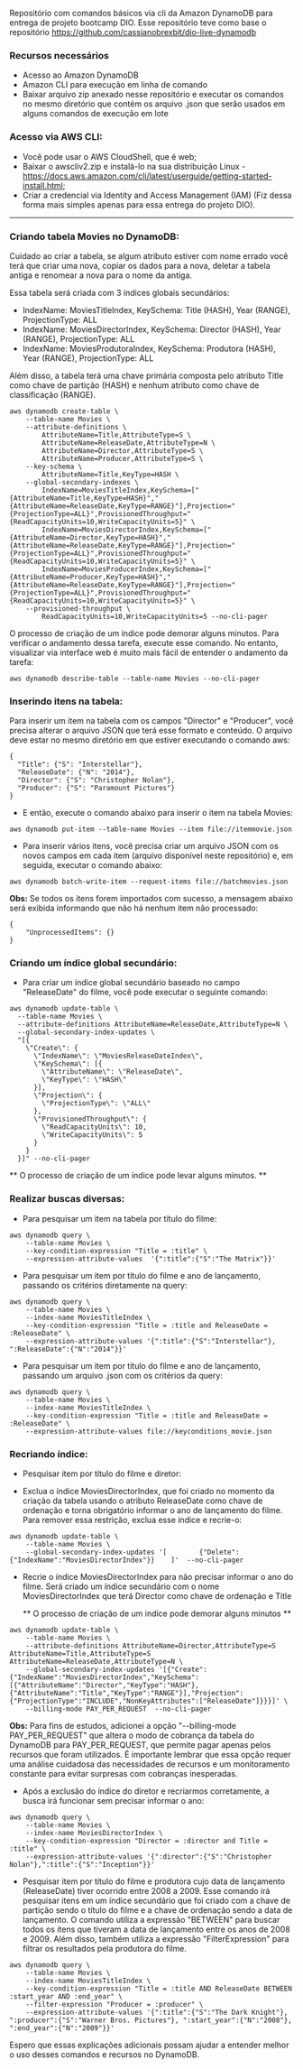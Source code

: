 Repositório com comandos básicos via cli da Amazon DynamoDB para entrega de projeto bootcamp DIO.
Esse repositório teve como base o repositório https://github.com/cassianobrexbit/dio-live-dynamodb

### Recursos necessários
  - Acesso ao Amazon DynamoDB
  - Amazon CLI para execução em linha de comando
  - Baixar arquivo zip anexado nesse repositório e executar os comandos no mesmo diretório que contém os arquivo .json que serão usados em alguns comandos de execução em lote

### Acesso via AWS CLI:
- Você pode usar o AWS CloudShell, que é web;
- Baixar o awscliv2.zip e instalá-lo na sua distribuição Linux - https://docs.aws.amazon.com/cli/latest/userguide/getting-started-install.html;
- Criar a credencial via Identity and Access Management (IAM) (Fiz dessa forma mais simples apenas para essa entrega do projeto DIO).

---

### Criando tabela Movies no DynamoDB:

Cuidado ao criar a tabela, se algum atributo estiver com nome errado você terá que criar uma nova, copiar os dados para a nova, deletar a tabela antiga e renomear a nova para o nome da antiga.

Essa tabela será criada com 3 índices globais secundários:
- IndexName: MoviesTitleIndex, KeySchema: Title (HASH), Year (RANGE), ProjectionType: ALL
- IndexName: MoviesDirectorIndex, KeySchema: Director (HASH), Year (RANGE), ProjectionType: ALL
- IndexName: MoviesProdutoraIndex, KeySchema: Produtora (HASH), Year (RANGE), ProjectionType: ALL

Além disso, a tabela terá uma chave primária composta pelo atributo Title como chave de partição (HASH) e nenhum atributo como chave de classificação (RANGE).

```
aws dynamodb create-table \
    --table-name Movies \
    --attribute-definitions \
        AttributeName=Title,AttributeType=S \
        AttributeName=ReleaseDate,AttributeType=N \
        AttributeName=Director,AttributeType=S \
        AttributeName=Producer,AttributeType=S \
    --key-schema \
        AttributeName=Title,KeyType=HASH \
    --global-secondary-indexes \
        IndexName=MoviesTitleIndex,KeySchema=["{AttributeName=Title,KeyType=HASH}","{AttributeName=ReleaseDate,KeyType=RANGE}"],Projection="{ProjectionType=ALL}",ProvisionedThroughput="{ReadCapacityUnits=10,WriteCapacityUnits=5}" \
        IndexName=MoviesDirectorIndex,KeySchema=["{AttributeName=Director,KeyType=HASH}","{AttributeName=ReleaseDate,KeyType=RANGE}"],Projection="{ProjectionType=ALL}",ProvisionedThroughput="{ReadCapacityUnits=10,WriteCapacityUnits=5}" \
        IndexName=MoviesProducerIndex,KeySchema=["{AttributeName=Producer,KeyType=HASH}","{AttributeName=ReleaseDate,KeyType=RANGE}"],Projection="{ProjectionType=ALL}",ProvisionedThroughput="{ReadCapacityUnits=10,WriteCapacityUnits=5}" \
    --provisioned-throughput \
        ReadCapacityUnits=10,WriteCapacityUnits=5 --no-cli-pager
```

O processo de criação de um índice pode demorar alguns minutos. Para verificar o andamento dessa tarefa, execute esse comando. No entanto, visualizar via interface web é muito mais fácil de entender o andamento da tarefa:

```
aws dynamodb describe-table --table-name Movies --no-cli-pager
```


### Inserindo itens na tabela:

Para inserir um item na tabela com os campos "Director" e "Producer", você precisa alterar o arquivo JSON que terá esse formato e conteúdo. O arquivo deve estar no mesmo diretório em que estiver executando o comando aws:

```
{
  "Title": {"S": "Interstellar"},
  "ReleaseDate": {"N": "2014"},
  "Director": {"S": "Christopher Nolan"},
  "Producer": {"S": "Paramount Pictures"}
}
```

-  E então, execute o comando abaixo para inserir o item na tabela Movies:

```
aws dynamodb put-item --table-name Movies --item file://itemmovie.json
```

-   Para inserir vários itens, você precisa criar um arquivo JSON com os novos campos em cada item (arquivo disponível neste repositório) e, em seguida, executar o comando abaixo:

```
aws dynamodb batch-write-item --request-items file://batchmovies.json
```

**Obs:** Se todos os itens forem importados com sucesso, a mensagem abaixo será exibida informando que não há nenhum item não processado:

```
{
    "UnprocessedItems": {}
}
```

### Criando um índice global secundário:

-   Para criar um índice global secundário baseado no campo "ReleaseDate" do filme, você pode executar o seguinte comando:

```
aws dynamodb update-table \
  --table-name Movies \
  --attribute-definitions AttributeName=ReleaseDate,AttributeType=N \
  --global-secondary-index-updates \
  "[{
    \"Create\": {
      \"IndexName\": \"MoviesReleaseDateIndex\",
      \"KeySchema\": [{
        \"AttributeName\": \"ReleaseDate\",
        \"KeyType\": \"HASH\"
      }],
      \"Projection\": {
        \"ProjectionType\": \"ALL\"
      },
      \"ProvisionedThroughput\": {
        \"ReadCapacityUnits\": 10,
        \"WriteCapacityUnits\": 5
      }
    }
  }]" --no-cli-pager

```

**  O processo de criação de um índice pode levar alguns minutos. **

### Realizar buscas diversas:

-   Para pesquisar um item na tabela por título do filme:

```
aws dynamodb query \
    --table-name Movies \
    --key-condition-expression "Title = :title" \
    --expression-attribute-values  '{":title":{"S":"The Matrix"}}'
```

-   Para pesquisar um item por título do filme e ano de lançamento, passando os critérios diretamente na query:

```
aws dynamodb query \
    --table-name Movies \
    --index-name MoviesTitleIndex \
    --key-condition-expression "Title = :title and ReleaseDate = :ReleaseDate" \
    --expression-attribute-values '{":title":{"S":"Interstellar"}, ":ReleaseDate":{"N":"2014"}}'
```

-   Para pesquisar um item por título do filme e ano de lançamento, passando um arquivo .json com os critérios da query:
    
```
aws dynamodb query \
    --table-name Movies \
    --index-name MoviesTitleIndex \
    --key-condition-expression "Title = :title and ReleaseDate = :ReleaseDate" \
    --expression-attribute-values file://keyconditions_movie.json   
```

### Recriando índice:

-   Pesquisar item por título do filme e diretor:

*  Exclua o índice MoviesDirectorIndex, que foi criado no momento da criação da tabela usando o atributo ReleaseDate como chave de ordenação e torna obrigatório informar o ano de lançamento do filme. Para remover essa restrição, exclua esse índice e recrie-o:
    
```
aws dynamodb update-table \
    --table-name Movies \
    --global-secondary-index-updates '[        {"Delete":{"IndexName":"MoviesDirectorIndex"}}    ]'  --no-cli-pager
```

*  Recrie o índice MoviesDirectorIndex para não precisar informar o ano do filme. Será criado um índice secundário com o nome MoviesDirectorIndex que terá Director como chave de ordenação e Title

    ** O processo de criação de um indíce pode demorar alguns minutos **

```
aws dynamodb update-table \
    --table-name Movies \
    --attribute-definitions AttributeName=Director,AttributeType=S AttributeName=Title,AttributeType=S AttributeName=ReleaseDate,AttributeType=N \
    --global-secondary-index-updates '[{"Create":{"IndexName":"MoviesDirectorIndex","KeySchema":[{"AttributeName":"Director","KeyType":"HASH"},{"AttributeName":"Title","KeyType":"RANGE"}],"Projection":{"ProjectionType":"INCLUDE","NonKeyAttributes":["ReleaseDate"]}}}]' \
    --billing-mode PAY_PER_REQUEST  --no-cli-pager
```

**Obs:** 
    Para fins de estudos, adicionei a opção "--billing-mode PAY_PER_REQUEST" que altera o modo de cobrança da tabela do DynamoDB para PAY_PER_REQUEST, que permite pagar apenas pelos recursos que foram utilizados. É importante lembrar que essa opção requer uma análise cuidadosa das necessidades de recursos e um monitoramento constante para evitar surpresas com cobranças inesperadas.


*  Após a exclusão do índice do diretor e recriarmos corretamente, a busca irá funcionar sem precisar informar o ano:

```
aws dynamodb query \
    --table-name Movies \
    --index-name MoviesDirectorIndex \
    --key-condition-expression "Director = :director and Title = :title" \
    --expression-attribute-values '{":director":{"S":"Christopher Nolan"},":title":{"S":"Inception"}}'
```

-   Pesquisar item por título do filme e produtora cujo data de lançamento (ReleaseDate) tiver ocorrido entre 2008 a 2009. Esse comando irá pesquisar itens em um índice secundário que foi criado com a chave de partição sendo o título do filme e a chave de ordenação sendo a data de lançamento. O comando utiliza a expressão "BETWEEN" para buscar todos os itens que tiveram a data de lançamento entre os anos de 2008 e 2009. Além disso, também utiliza a expressão "FilterExpression" para filtrar os resultados pela produtora do filme.

```
aws dynamodb query \
    --table-name Movies \
    --index-name MoviesTitleIndex \
    --key-condition-expression "Title = :title AND ReleaseDate BETWEEN :start_year AND :end_year" \
    --filter-expression "Producer = :producer" \
    --expression-attribute-values '{":title":{"S":"The Dark Knight"}, ":producer":{"S":"Warner Bros. Pictures"}, ":start_year":{"N":"2008"}, ":end_year":{"N":"2009"}}'
```

Espero que essas explicações adicionais possam ajudar a entender melhor o uso desses comandos e recursos no DynamoDB.
